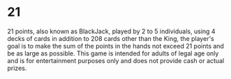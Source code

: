 # 21
21 points, also known as BlackJack, played by 2 to 5 individuals, using 4 decks of cards in addition to 208 cards other than the King, the player's goal is to make the sum of the points in the hands not exceed 21 points and be as large as possible. This game is intended for adults of legal age only and is for entertainment purposes only and does not provide cash or actual prizes.
